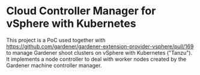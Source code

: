 # Cloud Controller Manager for vSphere with Kubernetes

This project is a PoC used together with <https://github.com/gardener/gardener-extension-provider-vsphere/pull/169> to manage Gardener shoot clusters on vSphere with Kubernetes ("Tanzu"). It implements a node controller to deal with worker nodes created by the Gardener machine controller manager.

